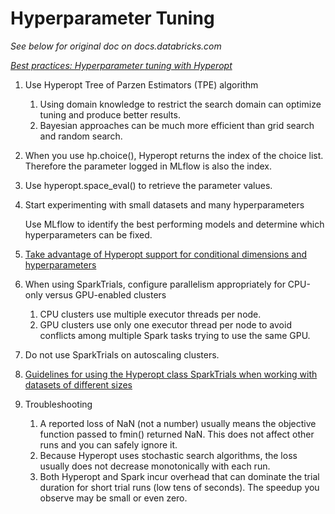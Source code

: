# Hyperparameter Tuning

*See below for original doc on docs.databricks.com*

*[Best practices: Hyperparameter tuning with Hyperopt](https://docs.databricks.com/machine-learning/automl-hyperparam-tuning/hyperopt-best-practices.html#best-practices-hyperparameter-tuning-with-hyperopt)*

1. Use Hyperopt Tree of Parzen Estimators (TPE) algorithm
    1. Using domain knowledge to restrict the search domain can optimize tuning and produce better results.
    2. Bayesian approaches can be much more efficient than grid search and random search. 
2. When you use hp.choice(), Hyperopt returns the index of the choice list. Therefore the parameter logged in MLflow is also the index. 
3. Use hyperopt.space_eval() to retrieve the parameter values.
4. Start experimenting with small datasets and many hyperparameters

    Use MLflow to identify the best performing models and determine which hyperparameters can be fixed.

5. [Take advantage of Hyperopt support for conditional dimensions and hyperparameters](http://hyperopt.github.io/hyperopt/getting-started/search_spaces/)
6. When using SparkTrials, configure parallelism appropriately for CPU-only versus GPU-enabled clusters
    1. CPU clusters use multiple executor threads per node. 
    2. GPU clusters use only one executor thread per node to avoid conflicts among multiple Spark tasks trying to use the same GPU.
7. Do not use SparkTrials on autoscaling clusters.
8. [Guidelines for using the Hyperopt class SparkTrials when working with datasets of different sizes](https://docs.databricks.com/_static/notebooks/hyperopt-spark-data.html)
9. Troubleshooting
    1. A reported loss of NaN (not a number) usually means the objective function passed to fmin() returned NaN. This does not affect other runs and you can safely ignore it. 
    2. Because Hyperopt uses stochastic search algorithms, the loss usually does not decrease monotonically with each run.
    3. Both Hyperopt and Spark incur overhead that can dominate the trial duration for short trial runs (low tens of seconds). The speedup you observe may be small or even zero.
